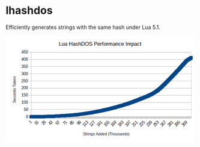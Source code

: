 # lhashdos
Efficiently generates strings with the same hash under Lua 5.1. 

![](https://raw.githubusercontent.com/gonzalezjo/lhashdos/master/media/Benchmark.png)
